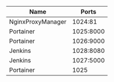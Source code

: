 | Name              | Ports     |
| ----------------- | --------- |
| NginxProxyManager | 1024:81   |
| Portainer         | 1025:8000 |
| Portainer         | 1026:9000 |
| Jenkins           | 1028:8080 |
| Jenkins           | 1027:5000 |
| Portainer         | 1025      |
